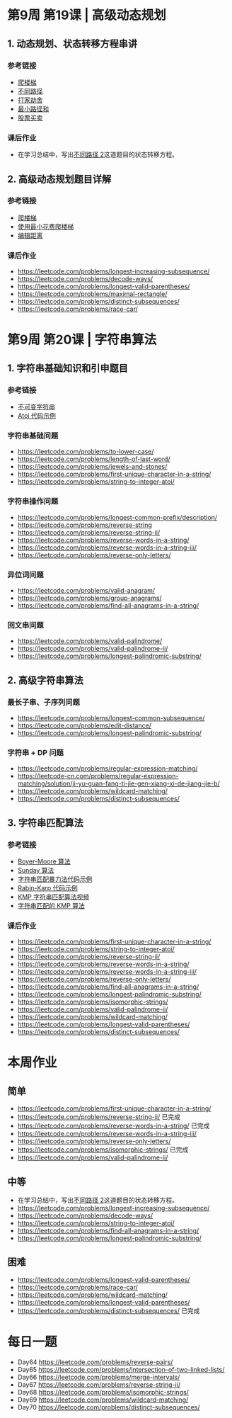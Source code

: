 # 第9周 第19课 | 高级动态规划

## 1. 动态规划、状态转移方程串讲

### 参考链接
- [爬楼梯](https://leetcode.com/problems/climbing-stairs/)
- [不同路径](https://leetcode.com/problems/unique-paths/)
- [打家劫舍](https://leetcode.com/problems/house-robber/)
- [最小路径和](https://leetcode.com/problems/minimum-path-sum/)
- [股票买卖](https://leetcode.com/problems/best-time-to-buy-and-sell-stock/)
    
### 课后作业
- 在学习总结中，写出[不同路径 2](https://leetcode.com/problems/unique-paths-ii/)这道题目的状态转移方程。

## 2. 高级动态规划题目详解

### 参考链接
- [爬楼梯](https://leetcode.com/problems/climbing-stairs/)
- [使用最小花费爬楼梯](https://leetcode.com/problems/min-cost-climbing-stairs/)
- [编辑距离](https://leetcode.com/problems/edit-distance/)

### 课后作业
- https://leetcode.com/problems/longest-increasing-subsequence/
- https://leetcode.com/problems/decode-ways/
- https://leetcode.com/problems/longest-valid-parentheses/
- https://leetcode.com/problems/maximal-rectangle/
- https://leetcode.com/problems/distinct-subsequences/
- https://leetcode.com/problems/race-car/

# 第9周 第20课 | 字符串算法

## 1. 字符串基础知识和引申题目

### 参考链接
- [不可变字符串](https://lemire.me/blog/2017/07/07/are-your-strings-immutable/)
- [Atoi 代码示例](https://shimo.im/docs/5kykuLmt7a4DdjSP/read)

### 字符串基础问题
- https://leetcode.com/problems/to-lower-case/
- https://leetcode.com/problems/length-of-last-word/
- https://leetcode.com/problems/jewels-and-stones/
- https://leetcode.com/problems/first-unique-character-in-a-string/
- https://leetcode.com/problems/string-to-integer-atoi/

### 字符串操作问题
- https://leetcode.com/problems/longest-common-prefix/description/
- https://leetcode.com/problems/reverse-string
- https://leetcode.com/problems/reverse-string-ii/
- https://leetcode.com/problems/reverse-words-in-a-string/
- https://leetcode.com/problems/reverse-words-in-a-string-iii/
- https://leetcode.com/problems/reverse-only-letters/

### 异位词问题
- https://leetcode.com/problems/valid-anagram/
- https://leetcode.com/problems/group-anagrams/
- https://leetcode.com/problems/find-all-anagrams-in-a-string/

### 回文串问题
- https://leetcode.com/problems/valid-palindrome/
- https://leetcode.com/problems/valid-palindrome-ii/
- https://leetcode.com/problems/longest-palindromic-substring/

## 2. 高级字符串算法

### 最长子串、子序列问题
- https://leetcode.com/problems/longest-common-subsequence/
- https://leetcode.com/problems/edit-distance/
- https://leetcode.com/problems/longest-palindromic-substring/

### 字符串 + DP 问题
- https://leetcode.com/problems/regular-expression-matching/
- https://leetcode-cn.com/problems/regular-expression-matching/solution/ji-yu-guan-fang-ti-jie-gen-xiang-xi-de-jiang-jie-b/
- https://leetcode.com/problems/wildcard-matching/
- https://leetcode.com/problems/distinct-subsequences/

## 3. 字符串匹配算法

### 参考链接
- [Boyer-Moore 算法](https://www.ruanyifeng.com/blog/2013/05/boyer-moore_string_search_algorithm.html)
- [Sunday 算法](https://blog.csdn.net/u012505432/article/details/52210975)
- [字符串匹配暴力法代码示例](https://shimo.im/docs/8G0aJqNL86wWrPUE)
- [Rabin-Karp 代码示例](https://shimo.im/docs/1wnsM7eaZ6Ab9j9M)
- [KMP 字符串匹配算法视频](https://www.bilibili.com/video/av11866460?from=search&seid=17425875345653862171)
- [字符串匹配的 KMP 算法](http://www.ruanyifeng.com/blog/2013/05/Knuth%E2%80%93Morris%E2%80%93Pratt_algorithm.html)

### 课后作业
- https://leetcode.com/problems/first-unique-character-in-a-string/
- https://leetcode.com/problems/string-to-integer-atoi/
- https://leetcode.com/problems/reverse-string-ii/
- https://leetcode.com/problems/reverse-words-in-a-string/
- https://leetcode.com/problems/reverse-words-in-a-string-iii/
- https://leetcode.com/problems/reverse-only-letters/
- https://leetcode.com/problems/find-all-anagrams-in-a-string/
- https://leetcode.com/problems/longest-palindromic-substring/
- https://leetcode.com/problems/isomorphic-strings/
- https://leetcode.com/problems/valid-palindrome-ii/
- https://leetcode.com/problems/wildcard-matching/
- https://leetcode.com/problems/longest-valid-parentheses/
- https://leetcode.com/problems/distinct-subsequences/

# 本周作业

## 简单
- https://leetcode.com/problems/first-unique-character-in-a-string/
- https://leetcode.com/problems/reverse-string-ii/ 已完成
- https://leetcode.com/problems/reverse-words-in-a-string/ 已完成
- https://leetcode.com/problems/reverse-words-in-a-string-iii/
- https://leetcode.com/problems/reverse-only-letters/
- https://leetcode.com/problems/isomorphic-strings/ 已完成
- https://leetcode.com/problems/valid-palindrome-ii/

## 中等
- 在学习总结中，写出[不同路径 2](https://leetcode.com/problems/unique-paths-ii/)这道题目的状态转移方程。
- https://leetcode.com/problems/longest-increasing-subsequence/
- https://leetcode.com/problems/decode-ways/
- https://leetcode.com/problems/string-to-integer-atoi/
- https://leetcode.com/problems/find-all-anagrams-in-a-string/
- https://leetcode.com/problems/longest-palindromic-substring/

## 困难
- https://leetcode.com/problems/longest-valid-parentheses/
- https://leetcode.com/problems/race-car/
- https://leetcode.com/problems/wildcard-matching/
- https://leetcode.com/problems/longest-valid-parentheses/
- https://leetcode.com/problems/distinct-subsequences/ 已完成

# 每日一题
- Day64 https://leetcode.com/problems/reverse-pairs/
- Day65 https://leetcode.com/problems/intersection-of-two-linked-lists/
- Day66 https://leetcode.com/problems/merge-intervals/
- Day67 https://leetcode.com/problems/reverse-string-ii/
- Day68 https://leetcode.com/problems/isomorphic-strings/
- Day69 https://leetcode.com/problems/wildcard-matching/
- Day70 https://leetcode.com/problems/distinct-subsequences/
